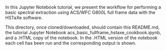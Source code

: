 In this Jupyter Notebook tutorial, we present the workflow for performing a basic spectral extraction using ACS/WFC G800L full frame data with the HSTaXe software.

This directory, once cloned/downloaded, should contain this README.md, the tutorial Jupyter Notebook acs_basic_fullframe_hstaxe_cookbook.ipynb, and a .HTML copy of the notebook. In the .HTML version of the notebook each cell has been run and the corresponding output is shown.
